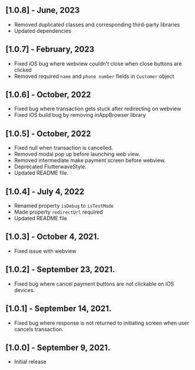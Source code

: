 ## [1.0.8] - June, 2023
* Removed duplicated classes and corresponding third-party libraries
* Updated dependencies

## [1.0.7] - February, 2023
* Fixed iOS bug where webview couldn't close when close buttons are clicked
* Removed required `name` and `phone number` fields in `Customer` object

## [1.0.6] - October, 2022
* Fixed bug where transaction gets stuck after redirecting on webview
* Fixed iOS build bug by removing inAppBrowser library

## [1.0.5] - October, 2022
* Fixed null when transaction is cancelled.
* Removed modal pop up before launching web view.
* Removed intermediate make payment screen before webview.
* Deprecated FlutterwaveStyle.
* Updated README file.

## [1.0.4] - July 4, 2022
* Renamed property `isDebug` to `isTestMode`
* Made property `redirectUrl` required
* Updated README file

## [1.0.3] - October 4, 2021.
* Fixed issue with webview

## [1.0.2] - September 23, 2021.
* Fixed bug where cancel payment buttons are not clickable on iOS devices.

## [1.0.1] - September 14, 2021.
* Fixed bug where response is not returned to initiating screen when user cancels transaction.

## [1.0.0] - September 9, 2021.
* Initial release
